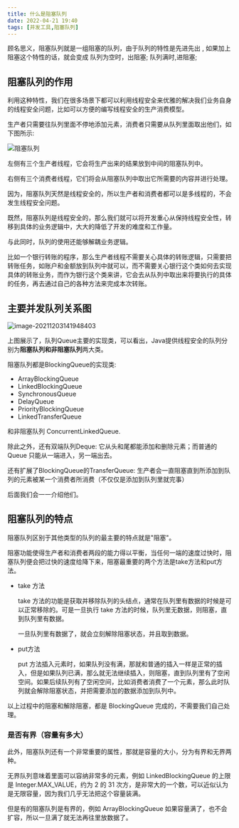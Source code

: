 ```yaml
---
title: 什么是阻塞队列
date: 2022-04-21 19:40  
tags: [并发工具,阻塞队列]
---
```

顾名思义，阻塞队列就是一组阻塞的队列，由于队列的特性是先进先出 , 如果加上阻塞这个特性的话，就会变成 队列为空时，出阻塞; 队列满时,进阻塞;

## 阻塞队列的作用

利用这种特性，我们在很多场景下都可以利用线程安全来优雅的解决我们业务自身的线程安全问题，比如可以方便的编写线程安全的生产消费模型。

生产者只需要往队列里面不停地添加元素，消费者只需要从队列里面取出他们，如下图所示:

![阻塞队列](https://www.shiyitopo.tech/uPic/%E9%98%BB%E5%A1%9E%E9%98%9F%E5%88%97.png)

左侧有三个生产者线程，它会将生产出来的结果放到中间的阻塞队列中。

右侧有三个消费者线程，它们将会从阻塞队列中取出它所需要的内容并进行处理。

因为，阻塞队列天然是线程安全的，所以生产者和消费者都可以是多线程的，不会发生线程安全问题。

既然，阻塞队列是线程安全的，那么我们就可以将开发重心从保持线程安全性，转移到具体的业务逻辑中，大大的降低了开发的难度和工作量。

与此同时，队列的使用还能够解耦业务逻辑。

比如一个银行转账的程序，那么生产者线程不需要关心具体的转账逻辑，只需要把转账任务，如账户和金额放到队列中就可以，而不需要关心银行这个类如何去实现具体的转账业务，而作为银行这个类来讲，它会去从队列中取出来将要执行的具体的任务，再去通过自己的各种方法来完成本次转账。

## 主要并发队列关系图

![image-20211203141948403](https://www.shiyitopo.tech/uPic/image-20211203141948403.png)

上图展示了，队列Queue主要的实现类，可以看出，Java提供线程安全的队列分别为**阻塞队列和非阻塞队列**两大类。

阻塞队列都是BlockingQueue的实现类:

+ ArrayBlockingQueue
+ LinkedBlockingQueue
+ SynchronousQueue
+ DelayQueue
+ PriorityBlockingQueue
+ LinkedTransferQueue

和非阻塞队列 ConcurrentLinkedQueue.

除此之外，还有双端队列Deque: 它从头和尾都能添加和删除元素；而普通的 Queue 只能从一端进入，另一端出去。

还有扩展了BlockingQueue的TransferQueue:	生产者会一直阻塞直到所添加到队列的元素被某一个消费者所消费（不仅仅是添加到队列里就完事）

后面我们会一一介绍他们。

## 阻塞队列的特点

阻塞队列区别于其他类型的队列的最主要的特点就是"阻塞"。

阻塞功能使得生产者和消费者两段的能力得以平衡，当任何一端的速度过快时，阻塞队列便会把过快的速度给降下来，阻塞最重要的两个方法是take方法和put方法。

+ take 方法

  take 方法的功能是获取并移除队列的头结点，通常在队列里有数据的时候是可以正常移除的。可是一旦执行 take 方法的时候，队列里无数据，则阻塞，直到队列里有数据。

  一旦队列里有数据了，就会立刻解除阻塞状态，并且取到数据。
+ put方法

  put 方法插入元素时，如果队列没有满，那就和普通的插入一样是正常的插入，但是如果队列已满，那么就无法继续插入，则阻塞，直到队列里有了空闲空间。如果后续队列有了空闲空间，比如消费者消费了一个元素，那么此时队列就会解除阻塞状态，并把需要添加的数据添加到队列中。

以上过程中的阻塞和解除阻塞，都是 BlockingQueue 完成的，不需要我们自己处理。

### 是否有界（容量有多大）

此外，阻塞队列还有一个非常重要的属性，那就是容量的大小，分为有界和无界两种。

无界队列意味着里面可以容纳非常多的元素，例如 LinkedBlockingQueue 的上限是 Integer.MAX_VALUE，约为 2 的 31 次方，是非常大的一个数，可以近似认为是无限容量，因为我们几乎无法把这个容量装满。

但是有的阻塞队列是有界的，例如 ArrayBlockingQueue 如果容量满了，也不会扩容，所以一旦满了就无法再往里放数据了。
